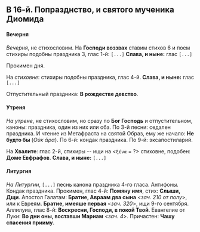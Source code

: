 
## В 16-й. Попразднство, и святого мученика Диомида

#### Вечерня

*Вечерня*, не стихословим. На **Господи воззвах** ставим стихов 6
и поем стихиры подобны праздника 3, глас 1-й: `[...]` **Слава, и ныне:**
глас `[...]`

Прокимен дня.

На *стиховне*: стихиры подобны праздника, глас 4-й. **Слава, и ныне:**
глас `[...]`

Отпустительный праздника: **В рождестве девство**.

#### Утреня

*На утрене*, не стихословим, но сразу по **Бог Господь** и отпустительном,
каноны: праздника, один из них или оба. 
По 3-й песни: седален праздника. И чтение из Метафраста на святой Образ, ему же начало: 
**Не будто бы** (*Οὐκ ἄρα*). 
По 6-й: кондак праздника. 
По 9-й: эксапостиларий.

На **Хвалите**: глас 2-й, стихиры -- ищи на <`ξένα` = ?> стиховне,
подобен: **Доме Евфрафов**. **Слава, и ныне:** `[...]`

#### Литургия

*На Литургии*, `[...]` песнь канона праздника 4-го гласа. Антифоны. Кондак праздника. 
Прокимен, глас 4-й: **Помяну имя**, стих: **Слыши, Дщи**. 
Апостол Галатам: **Братие, Авраам два сына** <*зач. 210 от полу*>,
или к Евреям. **Братие, имеяше первая** <*зач. 320*>, ищи 9-го сентября. 
Аллилуиа, глас 8-й: **Воскресни, Господи, в покой Твой**. 
Евангелие от Луки: **Во дни оны, воставши Мариам** <*зач. 4*>.
Причастен: **Чашу спасения прииму**.

